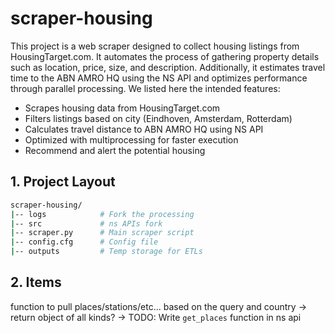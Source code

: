# scraper-housing
This project is a web scraper designed to collect housing listings from HousingTarget.com. It automates the process of gathering property details such as location, price, size, and description. Additionally, it estimates travel time to the ABN AMRO HQ using the NS API and optimizes performance through parallel processing. We listed here the intended features:
- Scrapes housing data from HousingTarget.com
- Filters listings based on city (Eindhoven, Amsterdam, Rotterdam)
- Calculates travel distance to ABN AMRO HQ using NS API
- Optimized with multiprocessing for faster execution
- Recommend and alert the potential housing
## 1. Project Layout
```bash
scraper-housing/
|-- logs            # Fork the processing
|-- src             # ns APIs fork 
|-- scraper.py      # Main scraper script 
|-- config.cfg      # Config file 
|-- outputs         # Temp storage for ETLs
```
## 2. Items 
function to pull places/stations/etc... based on the query and country 
-> return object of all kinds?
-> TODO: Write `get_places` function in ns api